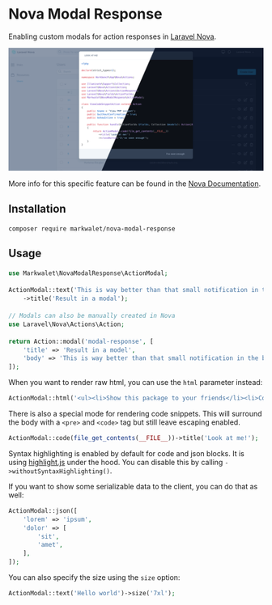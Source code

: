 # Nova Modal Response

Enabling custom modals for action responses in [Laravel Nova](https://nova.laravel.com).

![Example screenshot](readme-heading.png)

More info for this specific feature can be found in the [Nova Documentation](https://nova.laravel.com/docs/4.0/actions/defining-actions.html#custom-modal-responses).

## Installation

```shell
composer require markwalet/nova-modal-response
```

## Usage

```php
use Markwalet\NovaModalResponse\ActionModal;

ActionModal::text('This is way better than that small notification in the bottom right!')
    ->title('Result in a modal');

// Modals can also be manually created in Nova
use Laravel\Nova\Actions\Action;

return Action::modal('modal-response', [
    'title' => 'Result in a model',
    'body' => 'This is way better than that small notification in the bottom right!',
]);
```

When you want to render raw html, you can use the `html` parameter instead:

```php
ActionModal::html('<ul><li>Show this package to your friends</li><li>Contribute</li><li>???</li><li>Profit!</li></ul>');
```

There is also a special mode for rendering code snippets. This will surround the body with a `<pre>` and `<code>` tag but still leave escaping enabled. 


```php
ActionModal::code(file_get_contents(__FILE__))->title('Look at me!');
```
Syntax highlighting is enabled by default for code and json blocks. It is using [highlight.js](https://highlightjs.org/) under the hood. You can disable this by calling `->withoutSyntaxHighlighting()`.

If you want to show some serializable data to the client, you can do that as well:

```php
ActionModal::json([
    'lorem' => 'ipsum',
    'dolor' => [
        'sit',
        'amet',
    ],
]);
```

You can also specify the size using the `size` option:
```php
ActionModal::text('Hello world')->size('7xl');
```
